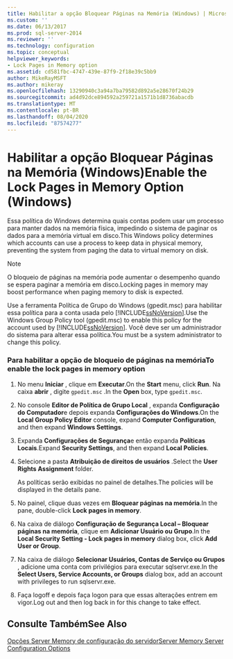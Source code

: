 ```yaml
---
title: Habilitar a opção Bloquear Páginas na Memória (Windows) | Microsoft Docs
ms.custom: ''
ms.date: 06/13/2017
ms.prod: sql-server-2014
ms.reviewer: ''
ms.technology: configuration
ms.topic: conceptual
helpviewer_keywords:
- Lock Pages in Memory option
ms.assetid: cd581fbc-4747-439e-87f9-2f18e39c5bb9
author: MikeRayMSFT
ms.author: mikeray
ms.openlocfilehash: 13290940c3a94a7ba79582d892a5e28670f24b29
ms.sourcegitcommit: ad4d92dce894592a259721a1571b1d8736abacdb
ms.translationtype: MT
ms.contentlocale: pt-BR
ms.lasthandoff: 08/04/2020
ms.locfileid: "87574277"
---
```

# <a name="enable-the-lock-pages-in-memory-option-windows"></a><span data-ttu-id="67469-102">Habilitar a opção Bloquear Páginas na Memória (Windows)</span><span class="sxs-lookup"><span data-stu-id="67469-102">Enable the Lock Pages in Memory Option (Windows)</span></span>
  <span data-ttu-id="67469-103">Essa política do Windows determina quais contas podem usar um processo para manter dados na memória física, impedindo o sistema de paginar os dados para a memória virtual em disco.</span><span class="sxs-lookup"><span data-stu-id="67469-103">This Windows policy determines which accounts can use a process to keep data in physical memory, preventing the system from paging the data to virtual memory on disk.</span></span>  
  
> [!NOTE]  
>  <span data-ttu-id="67469-104">O bloqueio de páginas na memória pode aumentar o desempenho quando se espera paginar a memória em disco.</span><span class="sxs-lookup"><span data-stu-id="67469-104">Locking pages in memory may boost performance when paging memory to disk is expected.</span></span>  
  
 <span data-ttu-id="67469-105">Use a ferramenta Política de Grupo do Windows (gpedit.msc) para habilitar essa política para a conta usada pelo [!INCLUDE[ssNoVersion](../../includes/ssnoversion-md.md)].</span><span class="sxs-lookup"><span data-stu-id="67469-105">Use the Windows Group Policy tool (gpedit.msc) to enable this policy for the account used by [!INCLUDE[ssNoVersion](../../includes/ssnoversion-md.md)].</span></span> <span data-ttu-id="67469-106">Você deve ser um administrador do sistema para alterar essa política.</span><span class="sxs-lookup"><span data-stu-id="67469-106">You must be a system administrator to change this policy.</span></span>  
  
### <a name="to-enable-the-lock-pages-in-memory-option"></a><span data-ttu-id="67469-107">Para habilitar a opção de bloqueio de páginas na memória</span><span class="sxs-lookup"><span data-stu-id="67469-107">To enable the lock pages in memory option</span></span>  
  
1.  <span data-ttu-id="67469-108">No menu **Iniciar** , clique em **Executar**.</span><span class="sxs-lookup"><span data-stu-id="67469-108">On the **Start** menu, click **Run**.</span></span> <span data-ttu-id="67469-109">Na caixa **abrir** , digite `gpedit.msc` .</span><span class="sxs-lookup"><span data-stu-id="67469-109">In the **Open** box, type `gpedit.msc`.</span></span>  
  
2.  <span data-ttu-id="67469-110">No console **Editor de Política de Grupo Local** , expanda **Configuração do Computador**e depois expanda **Configurações do Windows**.</span><span class="sxs-lookup"><span data-stu-id="67469-110">On the **Local Group Policy Editor** console, expand **Computer Configuration**, and then expand **Windows Settings**.</span></span>  
  
3.  <span data-ttu-id="67469-111">Expanda **Configurações de Segurança**e então expanda **Políticas Locais**.</span><span class="sxs-lookup"><span data-stu-id="67469-111">Expand **Security Settings**, and then expand **Local Policies**.</span></span>  
  
4.  <span data-ttu-id="67469-112">Selecione a pasta **Atribuição de direitos de usuários** .</span><span class="sxs-lookup"><span data-stu-id="67469-112">Select the **User Rights Assignment** folder.</span></span>  
  
     <span data-ttu-id="67469-113">As políticas serão exibidas no painel de detalhes.</span><span class="sxs-lookup"><span data-stu-id="67469-113">The policies will be displayed in the details pane.</span></span>  
  
5.  <span data-ttu-id="67469-114">No painel, clique duas vezes em **Bloquear páginas na memória**.</span><span class="sxs-lookup"><span data-stu-id="67469-114">In the pane, double-click **Lock pages in memory**.</span></span>  
  
6.  <span data-ttu-id="67469-115">Na caixa de diálogo **Configuração de Segurança Local – Bloquear páginas na memória**, clique em **Adicionar Usuário ou Grupo**.</span><span class="sxs-lookup"><span data-stu-id="67469-115">In the **Local Security Setting - Lock pages in memory** dialog box, click **Add User or Group**.</span></span>  
  
7.  <span data-ttu-id="67469-116">Na caixa de diálogo **Selecionar Usuários, Contas de Serviço ou Grupos** , adicione uma conta com privilégios para executar sqlservr.exe.</span><span class="sxs-lookup"><span data-stu-id="67469-116">In the **Select Users, Service Accounts, or Groups** dialog box, add an account with privileges to run sqlservr.exe.</span></span>  
  
8.  <span data-ttu-id="67469-117">Faça logoff e depois faça logon para que essas alterações entrem em vigor.</span><span class="sxs-lookup"><span data-stu-id="67469-117">Log out and then log back in for this change to take effect.</span></span>  
  
## <a name="see-also"></a><span data-ttu-id="67469-118">Consulte Também</span><span class="sxs-lookup"><span data-stu-id="67469-118">See Also</span></span>  
 [<span data-ttu-id="67469-119">Opções Server Memory de configuração do servidor</span><span class="sxs-lookup"><span data-stu-id="67469-119">Server Memory Server Configuration Options</span></span>](server-memory-server-configuration-options.md)  
  
  
